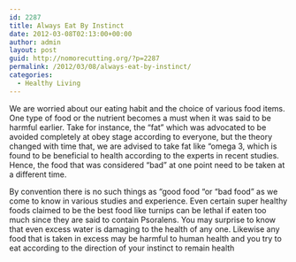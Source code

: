```yaml
---
id: 2287
title: Always Eat By Instinct
date: 2012-03-08T02:13:00+00:00
author: admin
layout: post
guid: http://nomorecutting.org/?p=2287
permalink: /2012/03/08/always-eat-by-instinct/
categories:
  - Healthy Living
---
```

We are worried about our eating habit and the choice of various food items. One type of food or the nutrient becomes a must when it was said to be harmful earlier. Take for instance, the &#8220;fat&#8221; which was advocated to be avoided completely at obey stage according to everyone, but the theory changed with time that, we are advised to take fat like &#8220;omega 3, which is found to be beneficial to health according to the experts in recent studies. Hence, the food that was considered &#8220;bad&#8221; at one point need to be taken at a different time.

By convention there is no such things as &#8220;good food &#8220;or &#8220;bad food&#8221; as we come to know in various studies and experience. Even certain super healthy foods claimed to be the best food like turnips can be lethal if eaten too much since they are said to contain Psoralens. You may surprise to know that even excess water is damaging to the health of any one. Likewise any food that is taken in excess may be harmful to human health and you try to eat according to the direction of your instinct to remain health